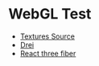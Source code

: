 # WebGL Test



* [Textures Source](http://planetpixelemporium.com/)
* [Drei](https://github.com/pmndrs/drei)
* [React three fiber](https://docs.pmnd.rs/react-three-fiber/getting-started/introduction)